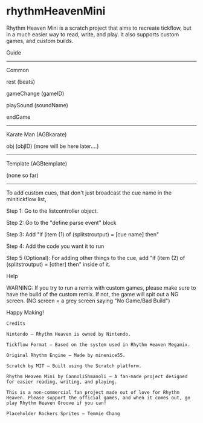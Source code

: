 # rhythmHeavenMini
Rhythm Heaven Mini is a scratch project that aims to recreate tickflow, but in a much easier way to read, write, and play.
It also supports custom games, and custom builds.





Guide 

------------

Common 



rest (beats)

gameChange (gameID)

playSound (soundName)

endGame


------------

Karate Man (AGBkarate)




obj (objID)
(more will be here later….)


------------

Template (AGBtemplate)



(none so far)


------------

To add custom cues, that don't just broadcast the cue name in the minitickflow list, 

Step 1: Go to the listcontroller object.

Step 2: Go to the "define parse event" block

Step 3: Add "if (item (1) of (splitstroutput) = [cue name] then"

Step 4: Add the code you want it to run


Step 5 (Optional): For adding other things to the cue, add "if (item (2) of (splitstroutput) = [other] then" inside of it.



 Help 

 

WARNING: If you try to run a remix with custom games, please make sure to have the build of the custom remix. If not, the game will spit out a NG screen.
(NG screen = a grey screen saying "No Game/Bad Build")


Happy Making!


    Credits

    Nintendo — Rhythm Heaven is owned by Nintendo.

    Tickflow Format — Based on the system used in Rhythm Heaven Megamix.

    Original Rhythm Engine — Made by minenice55.

    Scratch by MIT — Built using the Scratch platform.

    Rhythm Heaven Mini by CannoliShmanoli — A fan-made project designed for easier reading, writing, and playing.

    This is a non-commercial fan project made out of love for Rhythm Heaven. Please support the official games, and when it comes out, go play Rhythm Heaven Groove if you can!
    
    Placeholder Rockers Sprites — Temmie Chang
